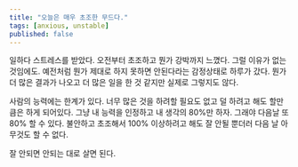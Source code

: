 ```yaml
---
title: "오늘은 매우 초조한 무드다."
tags: [anxious, unstable]
published: false
---
```


일하다 스트레스를 받았다. 오전부터 초조하고 뭔가 강박까지 느꼈다. 그럴 이유가 없는 것임에도. 예전처럼 뭔가 제대로 하지 못하면 안된다라는 감정상태로 하루가 갔다. 뭔가 더 많은 결과가 나오고 더 많은 일을 한 것 같지만 실제로 그렇지도 않다.

사람의 능력에는 한계가 있다. 너무 많은 것을 하려할 필요도 없고 덜 하려고 해도 할만큼은 하게 되어있다. 그냥 내 능력을 인정하고 내 생각의 80%만 하자. 그래야 다음날 또 80% 할 수 있다. 불안하고 초조해서 100% 이상하려고 해도 잘 안될 뿐더러 다음 날 아무것도 할 수 없다. 

잘 안되면 안되는 대로 살면 된다. 